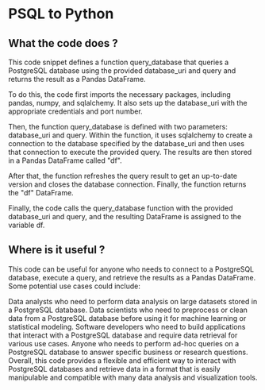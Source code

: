 # PSQL to Python

## What the code does ?

This code snippet defines a function query_database that queries a PostgreSQL database using the provided database_uri and query and returns the result as a Pandas DataFrame.

To do this, the code first imports the necessary packages, including pandas, numpy, and sqlalchemy. It also sets up the database_uri with the appropriate credentials and port number.

Then, the function query_database is defined with two parameters: database_uri and query. Within the function, it uses sqlalchemy to create a connection to the database specified by the database_uri and then uses that connection to execute the provided query. The results are then stored in a Pandas DataFrame called "df".

After that, the function refreshes the query result to get an up-to-date version and closes the database connection. Finally, the function returns the "df" DataFrame.

Finally, the code calls the query_database function with the provided database_uri and query, and the resulting DataFrame is assigned to the variable df.

## Where is it useful ?

This code can be useful for anyone who needs to connect to a PostgreSQL database, execute a query, and retrieve the results as a Pandas DataFrame. Some potential use cases could include:

Data analysts who need to perform data analysis on large datasets stored in a PostgreSQL database.
Data scientists who need to preprocess or clean data from a PostgreSQL database before using it for machine learning or statistical modeling.
Software developers who need to build applications that interact with a PostgreSQL database and require data retrieval for various use cases.
Anyone who needs to perform ad-hoc queries on a PostgreSQL database to answer specific business or research questions.
Overall, this code provides a flexible and efficient way to interact with PostgreSQL databases and retrieve data in a format that is easily manipulable and compatible with many data analysis and visualization tools.
